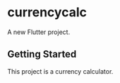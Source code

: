 # currencycalc

A new Flutter project.

## Getting Started

This project is a currency calculator.

